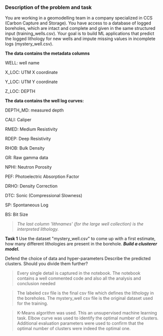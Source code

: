 ### Description of the problem and task
You are working in a geomodelling team in a company specialized in CCS (Carbon Capture and Storage). You have access to a database of logged boreholes, which are intact and complete and given in the same structured input (training_wells.csv). Your goal is to build ML applications that predict the logged lithology for new wells and impute missing values in incomplete logs (mystery_well.csv).

**The data contains the metadata columns**

WELL: well name

X_LOC: UTM X coordinate

Y_LOC: UTM Y coordinate

Z_LOC: DEPTH

**The data contains the well log curves:**

DEPTH_MD: measured depth

CALI: Caliper

RMED: Medium Resistivity

RDEP: Deep Resistivity

RHOB: Bulk Density

GR: Raw gamma data

NPHI: Neutron Porosity

PEF: Photoelectric Absorption Factor

DRHO: Density Correction

DTC: Sonic (Compressional Slowness)

SP: Spontaneous Log

BS: Bit Size

> *The last column 'lithnames' (for the large well collection) is the interpreted lithology.*

**Task 1**
Use the dataset "mystery_well.csv" to come up with a first estimate, how many different lithologies are present in the borehole. ***Build a clusterer model.***

Defend the choice of data and hyper-parameters
Describe the predicted clusters. Should you divide them further?

> Every single detail is captured in the notebook. The notebook contains a well commented code and also all the analysis and conclusion needed

> The labeled csv file is the final csv file which defines the lithology in the boreholes. The mystery_well csv file is the original dataset used for the training.

> K-Means algorithm was used. This an unsupervised machine learning task. Elbow curve was used to identify the optimal number of clusters. Additional evaluation parameters were used to confirm that the optimal number of clusters were indeed the optimal one.